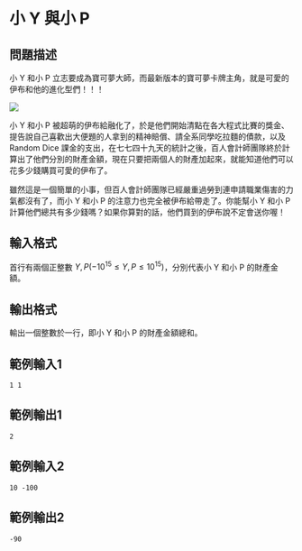# 小 Y 與小 P
## 問題描述

小 Y 和小 P 立志要成為寶可夢大師，而最新版本的寶可夢卡牌主角，就是可愛的伊布和他的進化型們！！！

![](https://i.imgur.com/kNJr5E2.jpg)

小 Y 和小 P 被超萌的伊布給融化了，於是他們開始清點在各大程式比賽的獎金、提告說自己喜歡出大便題的人拿到的精神賠償、請全系同學吃拉麵的債款，以及 Random Dice 課金的支出，在七七四十九天的統計之後，百人會計師團隊終於計算出了他們分別的財產金額，現在只要把兩個人的財產加起來，就能知道他們可以花多少錢購買可愛的伊布了。

雖然這是一個簡單的小事，但百人會計師團隊已經嚴重過勞到連申請職業傷害的力氣都沒有了，而小 Y 和小 P 的注意力也完全被伊布給帶走了。你能幫小 Y 和小 P 計算他們總共有多少錢嗎？如果你算對的話，他們買到的伊布說不定會送你喔！

## 輸入格式

首行有兩個正整數 $Y,P(-10^{15}\leq Y,P\leq 10^{15})$，分別代表小 Y 和小 P 的財產金額。

## 輸出格式

輸出一個整數於一行，即小 Y 和小 P 的財產金額總和。

## 範例輸入1
```
1 1
```

## 範例輸出1
```
2
```

## 範例輸入2
```
10 -100
```

## 範例輸出2
```
-90
```